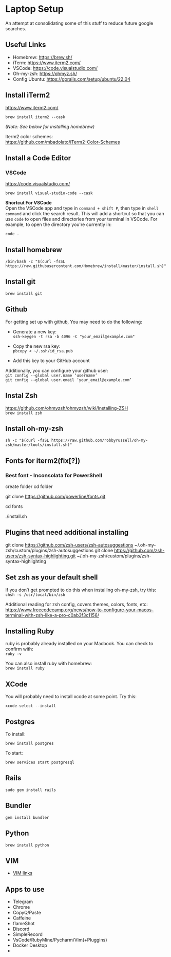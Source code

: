 
# Laptop Setup
An attempt at consolidating some of this stuff to reduce future google searches.

## Useful Links
- Homebrew: https://brew.sh/
- iTerm: https://www.iterm2.com/
- VSCode: https://code.visualstudio.com/
- Oh-my-zsh: https://ohmyz.sh/
- Config Ubuntu: https://gorails.com/setup/ubuntu/22.04
  
## Install iTerm2
https://www.iterm2.com/

```shell
brew install iterm2 --cask
```  

*(Note: See below for installing homebrew)*

Iterm2 color schemes:   
https://github.com/mbadolato/iTerm2-Color-Schemes

## Install a Code Editor
### VSCode
https://code.visualstudio.com/

```shell
brew install visual-studio-code --cask
```  

**Shortcut For VSCode**  
Open the VSCode app and type in `command + shift P`, then type in `shell command` and click the search result. This will add a shortcut so that you can use `code` to open files and directories from your terminal in VSCode. For example, to open the directory you're currently in:

```shell
code .
```

## Install homebrew
```/bin/bash -c "$(curl -fsSL https://raw.githubusercontent.com/Homebrew/install/master/install.sh)"```

## Install git
```brew install git```


## Github
For getting set up with github, You may need to do the following:
- Generate a new key:  
  ```ssh-keygen -t rsa -b 4096 -C "your_email@example.com"```

- Copy the new rsa key:  
  ```pbcopy < ~/.ssh/id_rsa.pub```

- Add this key to your GitHub account

Additionally, you can configure your github user:  
```git config --global user.name ‘username’```  
```git config --global user.email ‘your_email@example.com’```

## Instal Zsh
https://github.com/ohmyzsh/ohmyzsh/wiki/Installing-ZSH  
```brew install zsh```

## Install oh-my-zsh
```sh -c "$(curl -fsSL https://raw.github.com/robbyrussell/oh-my-zsh/master/tools/install.sh)"```

## Fonts for iterm2(fix[?])
### Best font - Inconsolata for PowerShell
create folder
cd folder

git clone https://github.com/powerline/fonts.git

cd fonts

./install.sh

## Plugins that need additional installing

git clone https://github.com/zsh-users/zsh-autosuggestions ~/.oh-my-zsh/custom/plugins/zsh-autosuggestions
git clone https://github.com/zsh-users/zsh-syntax-highlighting.git ~/.oh-my-zsh/custom/plugins/zsh-syntax-highlighting


## Set zsh as your default shell
If you don’t get prompted to do this when installing oh-my-zsh, try this:   
```chsh -s /usr/local/bin/zsh```

Additional reading for zsh config, covers themes, colors, fonts, etc:  
https://www.freecodecamp.org/news/how-to-configure-your-macos-terminal-with-zsh-like-a-pro-c0ab3f3c1156/

## Installing Ruby
ruby is probably already installed on your Macbook. You can check to confirm with:  
```ruby -v```

You can also install ruby with homebrew:  
```brew install ruby```

## XCode
You will probably need to install xcode at some point. Try this:
```shell
xcode-select --install
```  

## Postgres
To install:
```shell
brew install postgres
``` 

To start:
```shell
brew services start postgresql
```  


## Rails

```shell
sudo gem install rails
```

## Bundler

```shell
gem install bundler
```

## Python
```shell
brew install python
```  

## VIM
- [VIM links]

## Apps to use 
- Telegram
- Chrome
- CopyQ/Paste
- Caffeine
- flameShot 
- Discord
- SimpleRecord
- VsCode/RubyMine/Pycharm/Vim(+Pluggins)
- Docker Desktop
- 

 [VIM links]: <https://coderwall.com/p/1b5zcg/setup-vim-for-ruby-on-rails-osx>
